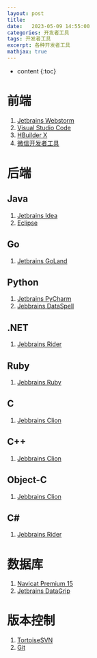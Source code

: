 ```yaml
---
layout: post
title:  
date:   2023-05-09 14:55:00
categories: 开发者工具
tags: 开发者工具
excerpt: 各种开发者工具
mathjax: true
---
```


* content
{:toc}


# 前端
1. [Jetbrains Webstorm](https://www.jetbrains.com/zh-cn/webstorm/)
2. [Visual Studio Code](https://code.visualstudio.com/)
3. [HBuilder X](https://www.dcloud.io/hbuilderx.html)
4. [微信开发者工具](https://developers.weixin.qq.com/miniprogram/dev/devtools/download.html)

# 后端
## Java
1. [Jetbrains Idea](https://www.jetbrains.com/zh-cn/idea/)
2. [Eclipse](https://www.eclipse.org/downloads/)

## Go
1. [Jetbrains GoLand](https://www.jetbrains.com/zh-cn/go/)

## Python
1. [Jetbrains PyCharm](https://www.jetbrains.com/zh-cn/pycharm/)
2. [Jebbrains DataSpell](https://www.jetbrains.com/zh-cn/dataspell/)

## .NET
1. [Jebbrains Rider](https://www.jetbrains.com/zh-cn/rider/)

## Ruby
1. [Jebbrains Ruby](https://www.jetbrains.com/zh-cn/ruby/)

## C
1. [Jebbrains Clion](https://www.jetbrains.com/zh-cn/clion/)


## C++
1. [Jebbrains Clion](https://www.jetbrains.com/zh-cn/clion/)

## Object-C
1. [Jebbrains Clion](https://www.jetbrains.com/zh-cn/clion/)

## C#
1. [Jebbrains Rider](https://www.jetbrains.com/zh-cn/rider/)


# 数据库
1. [Navicat Premium 15](https://www.jianshu.com/p/4113cd5ef139)
2. [Jetbrains DataGrip](https://www.jetbrains.com/zh-cn/datagrip/)

# 版本控制
1. [TortoiseSVN](https://tortoisesvn.net/downloads.html)
2. [Git](https://git-scm.com/downloads)
